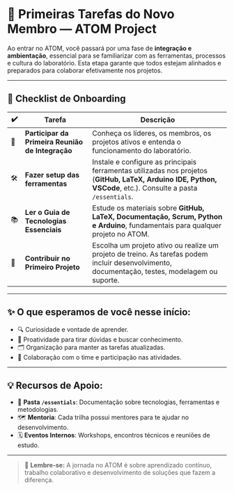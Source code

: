 # 🎯 Primeiras Tarefas do Novo Membro — ATOM Project

Ao entrar no ATOM, você passará por uma fase de **integração e ambientação**, essencial para se familiarizar com as ferramentas, processos e cultura do laboratório. Esta etapa garante que todos estejam alinhados e preparados para colaborar efetivamente nos projetos.

---

## 🚩 Checklist de Onboarding

| ✔️ | Tarefa                                     | Descrição                                                                                                                                                      |
|----|---------------------------------------------|----------------------------------------------------------------------------------------------------------------------------------------------------------------|
| 🤝 | **Participar da Primeira Reunião de Integração** | Conheça os líderes, os membros, os projetos ativos e entenda o funcionamento do laboratório.                                                                 |       |
| 🛠️ | **Fazer setup das ferramentas**            | Instale e configure as principais ferramentas utilizadas nos projetos (**GitHub, LaTeX, Arduino IDE, Python, VSCode**, etc.). Consulte a pasta `/essentials`. |
| 📚 | **Ler o Guia de Tecnologias Essenciais**    | Estude os materiais sobre **GitHub, LaTeX, Documentação, Scrum, Python e Arduino**, fundamentais para qualquer projeto no ATOM.                                |
| 🚀 | **Contribuir no Primeiro Projeto**          | Escolha um projeto ativo ou realize um projeto de treino. As tarefas podem incluir desenvolvimento, documentação, testes, modelagem ou suporte.               |

---

## ✨ O que esperamos de você nesse início:
- 🔍 Curiosidade e vontade de aprender.
- 💪 Proatividade para tirar dúvidas e buscar conhecimento.
- 🗂️ Organização para manter as tarefas atualizadas.
- 🤝 Colaboração com o time e participação nas atividades.

---

## 💡 Recursos de Apoio:
- 📁 **Pasta `/essentials`**: Documentação sobre tecnologias, ferramentas e metodologias.
- 🗺️ **Mentoria**: Cada trilha possui mentores para te ajudar no desenvolvimento.
- 🗓️ **Eventos Internos**: Workshops, encontros técnicos e reuniões de estudo.

---

> 🚀 **Lembre-se:** A jornada no ATOM é sobre aprendizado contínuo, trabalho colaborativo e desenvolvimento de soluções que fazem a diferença.
